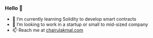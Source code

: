 ### Hello 👋 

- 🌱 I’m currently learning Solidity to develop smart contracts
- 🔭 I’m looking to work in a startup or small to mid-sized company
- 📫 Reach me at [chairulakmal.com](https://chairulakmal.com/)

<!--
**chairulakmal/chairulakmal** is a ✨ _special_ ✨ repository because its `README.md` (this file) appears on your GitHub profile.

Here are some ideas to get you started:

- 🔭 I’m currently working on ...
- 🌱 I’m currently learning ...
- 👯 I’m looking to collaborate on ...
- 🤔 I’m looking for help with ...
- 💬 Ask me about ...
- 📫 How to reach me: ...
- 😄 Pronouns: ...
- ⚡ Fun fact: ...
-->

